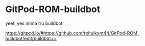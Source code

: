# GitPod-ROM-buildbot
yeet, yes imma tru buildbot

https://gitpod.io/#https://github.com/rxhulkxnt44/GitPod-ROM-buildbot/edit/buildbot++
